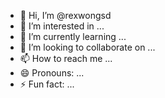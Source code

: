 - 👋 Hi, I’m @rexwongsd
- 👀 I’m interested in ...
- 🌱 I’m currently learning ...
- 💞️ I’m looking to collaborate on ...
- 📫 How to reach me ...
- 😄 Pronouns: ...
- ⚡ Fun fact: ...

<!---
rexwongsd/rexwongsd is a ✨ special ✨ repository because its `README.md` (this file) appears on your GitHub profile.
You can click the Preview link to take a look at your changes.
--->
